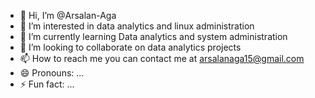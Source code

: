 - 👋 Hi, I’m @Arsalan-Aga
- 👀 I’m interested in data analytics and linux administration
- 🌱 I’m currently learning Data analytics and system administration
- 💞️ I’m looking to collaborate on data analytics projects
- 📫 How to reach me you can contact me at arsalanaga15@gmail.com
- 😄 Pronouns: ...
- ⚡ Fun fact: ...

<!---
Arsalan-Aga/Arsalan-Aga is a ✨ special ✨ repository because its `README.md` (this file) appears on your GitHub profile.
You can click the Preview link to take a look at your changes.
--->
